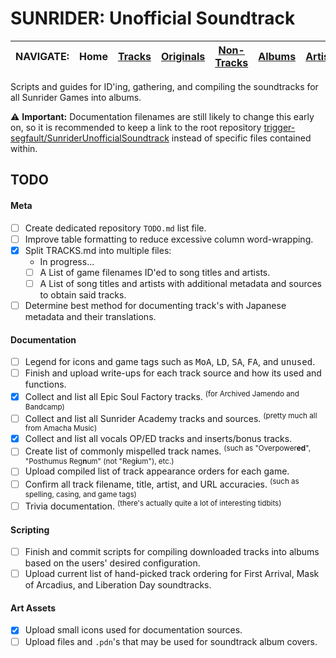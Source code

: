 # SUNRIDER: Unofficial Soundtrack

<!-- TODO: Is this a valid Home URL method? -->
<!-- Navbar -->
|NAVIGATE:|Home|[Tracks](TRACKS.md)|[Originals](ORIGINALS.md)|[Non-Tracks](NON_TRACKS.md)|[Albums](ALBUMS.md)|[Artists](ARTISTS.md)|
|-|-|-|-|-|-|-|


Scripts and guides for ID'ing, gathering, and compiling the soundtracks for all Sunrider Games into albums.

<!--
### See [TRACKS.md](TRACKS.md) for a list of all currently documented and ID'ed tracks/sources
-->

⚠️ **Important:** Documentation filenames are still likely to change this early on, so it is recommended to keep a link to the root repository [trigger-segfault/SunriderUnofficialSoundtrack](https://github.com/trigger-segfault/SunriderUnofficialSoundtrack) instead of specific files contained within.


## TODO

#### Meta

- [ ] Create dedicated repository `TODO.md` list file.
- [ ] Improve table formatting to reduce excessive column word-wrapping.
- [x] Split TRACKS.md into multiple files:
  - In progress...
  - [ ] A List of game filenames ID'ed to song titles and artists.
  - [ ] A List of song titles and artists with additional metadata and sources to obtain said tracks.
- [ ] Determine best method for documenting track's with Japanese metadata and their translations.

#### Documentation

- [ ] Legend for icons and game tags such as <kbd>MoA</kbd>, <kbd>LD</kbd>, <kbd>SA</kbd>, <kbd>FA</kbd>, and <kbd>unused</kbd>.
- [ ] Finish and upload write-ups for each track source and how its used and functions.
- [x] Collect and list all Epic Soul Factory tracks. <sup>(for Archived Jamendo and Bandcamp)</sup>
- [ ] Collect and list all Sunrider Academy tracks and sources. <sup>(pretty much all from Amacha Music)</sup>
- [x] Collect and list all vocals OP/ED tracks and inserts/bonus tracks.
- [ ] Create list of commonly mispelled track names. <sup>(such as "Overpower**ed**", "Posthumus Reg**n**um" (not "Reg**i**um"), etc.)</sup>
- [ ] Upload compiled list of track appearance orders for each game.
- [ ] Confirm all track filename, title, artist, and URL accuracies. <sup>(such as spelling, casing, and game tags)</sup>
- [ ] Trivia documentation. <sup>(there's actually quite a lot of interesting tidbits)</sup>

#### Scripting

- [ ] Finish and commit scripts for compiling downloaded tracks into albums based on the users' desired configuration.
- [ ] Upload current list of hand-picked track ordering for First Arrival, Mask of Arcadius, and Liberation Day soundtracks.

#### Art Assets

- [x] Upload small icons used for documentation sources.
- [ ] Upload files and `.pdn`'s that may be used for soundtrack album covers.

<!--
(Add more icons here)
Icon Album: https://imgur.com/a/JILwkXz
-->

<!-- TESTING: Reference-style Icons -->
<!--
[DL]: https://i.imgur.com/bSvQ9R1.png "Direct Download"
[Jamendo]: https://i.imgur.com/LzhTdRm.png "Jamendo"
[Bandcamp]: https://i.imgur.com/dRKzQoz.png "Bandcamp"
[Incompetech]: https://i.imgur.com/F75wTMZ.png "Incompetech"
[AmachaMusic]: https://i.imgur.com/88gvPrz.png "Amacha Music Studio"
[SoundCloud]: https://i.imgur.com/W48o4BF.png "SoundCloud"
[SAMFreeMusic]: https://i.imgur.com/CwtkeB8.png "SAM Free Music"
[InternetArchive]: https://i.imgur.com/2NFzLvX.png "(archived)"
[Storenvy]: https://i.imgur.com/bw0IE7T.png "Storenvy"
[Steam]: https://i.imgur.com/8Xn8pS8.png "Steam Store"
[Amazon]: https://i.imgur.com/sbYOIeI.png "Amazon"
[Spotify]: https://i.imgur.com/9ak259n.png "Spotify"
[YouTube]: https://i.imgur.com/RqHcSRB.png "YouTube"
[YouTubeMusic]: https://i.imgur.com/TorsWRB.png "YouTube Music"
[AppleMusic]: https://i.imgur.com/RNY5T36.png "Apple Music"
-->

<!-- Reference-style Icons -->
[DL]: assets/img/DL.png "Direct Download"
[Jamendo]: assets/img/Jamendo.png "Jamendo"
[Bandcamp]: assets/img/Bandcamp.png "Bandcamp"
[Incompetech]: assets/img/Incompetech.png "Incompetech"
[AmachaMusic]: assets/img/AmachaMusic.png "Amacha Music Studio"
[SoundCloud]: assets/img/SoundCloud.png "SoundCloud"
[SAMFreeMusic]: assets/img/SAMFreeMusic.png "SAM Free Music"
[InternetArchive]: assets/img/InternetArchive.png "(archived)"
[Storenvy]: assets/img/Storenvy.png "Storenvy"
[Steam]: assets/img/Steam.png "Steam Store"
[Amazon]: assets/img/Amazon.png "Amazon"
[Spotify]: assets/img/Spotify.png "Spotify"
[YouTube]: assets/img/YouTube.png "YouTube"
[YouTubeMusic]: assets/img/YouTubeMusic.png "YouTube Music"
[AppleMusic]: assets/img/AppleMusic.png "Apple Music"

<!--
[DL]: assets/img/DL.png https://i.imgur.com/bSvQ9R1.png "Direct Download"
[Jamendo]: assets/img/Jamendo.png https://i.imgur.com/LzhTdRm.png "Jamendo"
[Bandcamp]: assets/img/Bandcamp.png https://i.imgur.com/dRKzQoz.png "Bandcamp"
[Incompetech]: assets/img/Incompetech.png https://i.imgur.com/F75wTMZ.png "Incompetech"
[AmachaMusic]: assets/img/AmachaMusic.png https://i.imgur.com/88gvPrz.png "Amacha Music Studio"
[SoundCloud]: assets/img/SoundCloud.png https://i.imgur.com/W48o4BF.png "SoundCloud"
[SAMFreeMusic]: assets/img/SAMFreeMusic.png https://i.imgur.com/CwtkeB8.png "SAM Free Music"
[InternetArchive]: assets/img/InternetArchive.png https://i.imgur.com/2NFzLvX.png "(archived)"
[Storenvy]: assets/img/Storenvy.png https://i.imgur.com/bw0IE7T.png "Storenvy"
[Steam]: assets/img/Steam.png https://i.imgur.com/8Xn8pS8.png "Steam Store"
[Amazon]: assets/img/Amazon.png https://i.imgur.com/sbYOIeI.png "Amazon"
[Spotify]: assets/img/Spotify.png https://i.imgur.com/9ak259n.png "Spotify"
[YouTube]: assets/img/YouTube.png https://i.imgur.com/RqHcSRB.png "YouTube"
[YouTubeMusic]: assets/img/YouTubeMusic.png https://i.imgur.com/TorsWRB.png "YouTube Music"
[AppleMusic]: assets/img/AppleMusic.png https://i.imgur.com/RNY5T36.png "Apple Music"
-->
